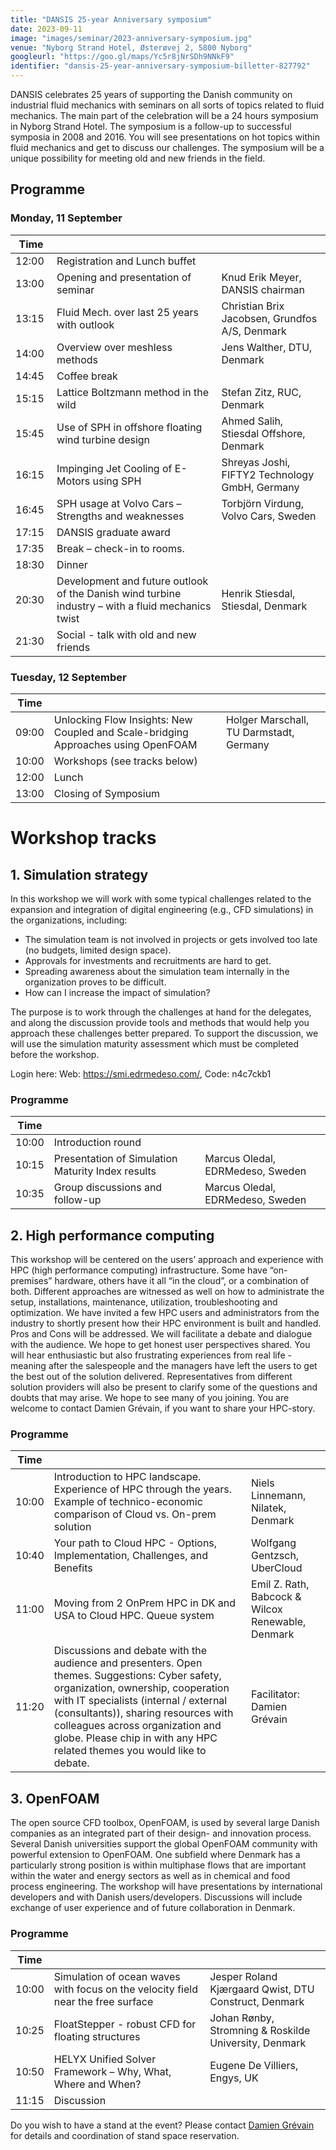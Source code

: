 ```yaml
---
title: "DANSIS 25-year Anniversary symposium"
date: 2023-09-11
image: "images/seminar/2023-anniversary-symposium.jpg"
venue: "Nyborg Strand Hotel, Østerøvej 2, 5800 Nyborg"
googleurl: "https://goo.gl/maps/Yc5r8jNrSDh9NNkF9"
identifier: "dansis-25-year-anniversary-symposium-billetter-827792"
---
```


DANSIS celebrates 25 years of supporting the Danish community on industrial fluid mechanics with seminars on all sorts of topics related to fluid mechanics. The main part of the celebration will be a 24 hours symposium in Nyborg Strand Hotel. The symposium is a follow-up to successful symposia in 2008 and 2016. You will see presentations on hot topics within fluid mechanics and get to discuss our challenges. The symposium will be a unique possibility for meeting old and new friends in the field.

## Programme

### Monday, 11 September

| Time  |             |             |
| ----- | ----------- | ----------- |
| 12:00 | Registration and Lunch buffet |             |
| 13:00 | Opening and presentation of seminar | Knud Erik Meyer, DANSIS chairman |
| 13:15 | Fluid Mech. over last 25 years with outlook | Christian Brix Jacobsen, Grundfos A/S, Denmark |
| 14:00 | Overview over meshless methods | Jens Walther, DTU, Denmark |
| 14:45 | Coffee break | |
| 15:15 | Lattice Boltzmann method in the wild | Stefan Zitz, RUC, Denmark |
| 15:45 | Use of SPH in offshore floating wind turbine design | Ahmed Salih, Stiesdal Offshore, Denmark |
| 16:15 | Impinging Jet Cooling of E-Motors using SPH | Shreyas Joshi, FIFTY2 Technology GmbH, Germany |
| 16:45 | SPH usage at Volvo Cars – Strengths and weaknesses | Torbjörn Virdung, Volvo Cars, Sweden |
| 17:15 | DANSIS graduate award | |
| 17:35 | Break – check-in to rooms. | |
| 18:30 | Dinner | |
| 20:30 | Development and future outlook of the Danish wind turbine industry – with a fluid mechanics twist | Henrik Stiesdal, Stiesdal, Denmark |
| 21:30 | Social - talk with old and new friends | |

### Tuesday, 12 September

| Time  |             |             |
| ----- | ----------- | ----------- |
| 09:00 | Unlocking Flow Insights: New Coupled and Scale-bridging Approaches using OpenFOAM | Holger Marschall, TU Darmstadt, Germany |
| 10:00 | Workshops (see tracks below) | |
| 12:00 | Lunch | |
| 13:00 | Closing of Symposium | |

# Workshop tracks

## 1. Simulation strategy
In this workshop we will work with some typical challenges related to the expansion and integration of digital engineering (e.g., CFD simulations) in the organizations, including:
- The simulation team is not involved in projects or gets involved too late (no budgets, limited design space).
- Approvals for investments and recruitments are hard to get.
- Spreading awareness about the simulation team internally in the organization proves to be difficult.
- How can I increase the impact of simulation?

The purpose is to work through the challenges at hand for the delegates, and along the discussion provide tools and methods that would help you approach these challenges better prepared.
To support the discussion, we will use the simulation maturity assessment which must be completed before the workshop.

Login here: Web: https://smi.edrmedeso.com/, Code: n4c7ckb1

### Programme

| Time  |             |             |
| ----- | ----------- | ----------- |
| 10:00 | Introduction round | |
| 10:15 | Presentation of Simulation Maturity Index results | Marcus Oledal, EDRMedeso, Sweden |
| 10:35 | Group discussions and follow-up | Marcus Oledal, EDRMedeso, Sweden |

## 2. High performance computing
This workshop will be centered on the users’ approach and experience with HPC (high performance computing) infrastructure. Some have “on-premises” hardware, others have it all “in the cloud”, or a combination of both. Different approaches are witnessed as well on how to administrate the setup, installations, maintenance, utilization, troubleshooting and optimization. We have invited a few HPC users and administrators from the industry to shortly present how their HPC environment is built and handled. Pros and Cons will be addressed. We will facilitate a debate and dialogue with the audience. We hope to get honest user perspectives shared. You will hear enthusiastic but also frustrating experiences from real life - meaning after the salespeople and the managers have left the users to get the best out of the solution delivered. Representatives from different solution providers will also be present to clarify some of the questions and doubts that may arise. We hope to see many of you joining. You are welcome to contact Damien Grévain, if you want to share your HPC-story.

### Programme

| Time  |             |             |
| ----- | ----------- | ----------- |
| 10:00 | Introduction to HPC landscape. Experience of HPC through the years. Example of technico-economic comparison of Cloud vs. On-prem solution | Niels Linnemann, Nilatek, Denmark |
| 10:40 | Your path to Cloud HPC - Options, Implementation, Challenges, and Benefits | Wolfgang Gentzsch, UberCloud |
| 11:00 | Moving from 2 OnPrem HPC in DK and USA to Cloud HPC. Queue system | Emil Z. Rath, Babcock & Wilcox Renewable, Denmark |
| 11:20 | Discussions and debate with the audience and presenters. Open themes. Suggestions: Cyber safety, organization, ownership, cooperation with IT specialists (internal / external (consultants)), sharing resources with colleagues across organization and globe. Please chip in with any HPC related themes you would like to debate. | Facilitator: Damien Grévain |

## 3. OpenFOAM
The open source CFD toolbox, OpenFOAM, is used by several large Danish companies as an integrated part of their design- and innovation process. Several Danish universities support the global OpenFOAM community with powerful extension to OpenFOAM. One subfield where Denmark has a particularly strong position is within multiphase flows that are important within the water and energy sectors as well as in chemical and food process engineering. The workshop will have presentations by international developers and with Danish users/developers. Discussions will include exchange of user experience and of future collaboration in Denmark.

### Programme

| Time  |             |             |
| ----- | ----------- | ----------- |
| 10:00 | Simulation of ocean waves with focus on the velocity field near the free surface | Jesper Roland Kjærgaard Qwist, DTU Construct, Denmark |
| 10:25 | FloatStepper - robust CFD for floating structures | Johan Rønby, Stromning & Roskilde University, Denmark |
| 10:50 | HELYX Unified Solver Framework – Why, What, Where and When? | Eugene De Villiers, Engys, UK |
| 11:15 | Discussion | |

Do you wish to have a stand at the event? 
Please contact [Damien Grévain](dagrevain@gmail.com) for details and coordination of stand space reservation.